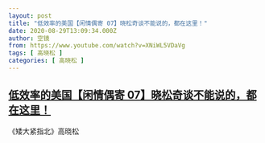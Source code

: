 ```yaml
---
layout: post
title: "低效率的美国【闲情偶寄 07】晓松奇谈不能说的，都在这里！"
date: 2020-08-29T13:09:34.000Z
author: 空镜
from: https://www.youtube.com/watch?v=XNiWL5VDaVg
tags: [ 高晓松 ]
categories: [ 高晓松 ]
---
```

<!--1598706574000-->
[低效率的美国【闲情偶寄 07】晓松奇谈不能说的，都在这里！](https://www.youtube.com/watch?v=XNiWL5VDaVg)
------

<div>
《矮大紧指北》高晓松
</div>
